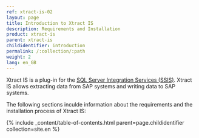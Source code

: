 ```yaml
---
ref: xtract-is-02
layout: page
title: Introduction to Xtract IS
description: Requirements and Installation
product: xtract-is
parent: xtract-is
childidentifier: introduction
permalink: /:collection/:path
weight: 2
lang: en_GB
---
```


Xtract IS is a plug-in for the [SQL Server Integration Services (SSIS)](https://docs.microsoft.com/en-us/sql/integration-services/sql-server-integration-services).
Xtract IS allows extracting data from SAP systems and writing data to SAP systems.


The following sections inculde information about the requirements and the installation process of Xtract IS:

{% include _content/table-of-contents.html parent=page.childidentifier collection=site.en %}

